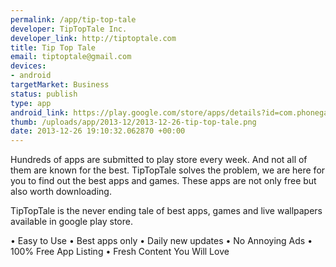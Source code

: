 ```yaml
--- 
permalink: /app/tip-top-tale
developer: TipTopTale Inc.
developer_link: http://tiptoptale.com
title: Tip Top Tale
email: tiptoptale@gmail.com
devices: 
- android
targetMarket: Business
status: publish
type: app
android_link: https://play.google.com/store/apps/details?id=com.phonegap.tiptoptale
thumb: /uploads/app/2013-12/2013-12-26-tip-top-tale.png
date: 2013-12-26 19:10:32.062870 +00:00
---
```


Hundreds of apps are submitted to play store every week. And not all of them are known for the best. TipTopTale solves the problem, we are here for you to find out the best apps and games. These apps are not only free but also worth downloading.

TipTopTale is the never ending tale of best apps, games and live wallpapers available in google play store.

• Easy to Use
• Best apps only
• Daily new updates
• No Annoying Ads
• 100% Free App Listing
• Fresh Content You Will Love
